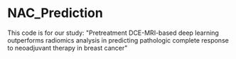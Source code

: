 # NAC_Prediction
This code is for our study:  "Pretreatment DCE-MRI-based deep learning outperforms radiomics analysis in predicting pathologic complete response to neoadjuvant therapy in breast cancer"
